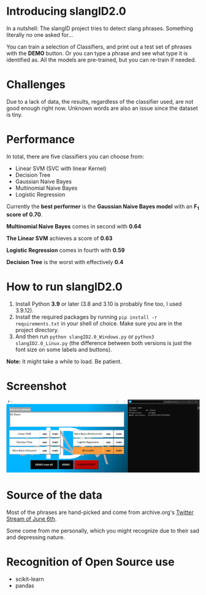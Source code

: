 # Introducing slangID2.0

In a nutshell: The slangID project tries to detect slang phrases. Something literally no one asked for...

You can train a selection of Classifiers, and print out a test set of phrases with the **DEMO** button.
Or you can type a phrase and see what type it is identified as. All the models are pre-trained, but you can re-train if needed.

# Challenges

Due to a lack of data, the results, regardless of the classifier used, are not good enough right now.
 Unknown words are also an issue since the dataset is tiny.

# Performance
In total, there are five classifiers you can choose from:

* Linear SVM (SVC with linear Kernel)
* Decision Tree
* Gaussian Naive Bayes
* Multinomial Naive Bayes
* Logistic Regression

Currently the **best performer** is the **Gaussian Naive Bayes model** with an **F<sub>1</sub> score of 0.70**.
 
**Multinomial Naive Bayes** comes in second with **0.64**
 
**The Linear SVM** achieves a score of **0.63**

**Logistic Regression** comes in fourth with **0.59**

**Decision Tree** is the worst with effectively **0.4**

# How to run slangID2.0

1. Install Python **3.9** or later (3.8 and 3.10 is probably fine too, I used 3.9.12).
2. Install the required packages by running `pip install -r requirements.txt` in your shell of choice. Make sure you are in the project directory.
3. And then run `python slangID2.0_Windows.py` or `python3 slangID2.0_Linux.py` (the difference between both versions is just the font size on some labels and buttons).

**Note:** It might take a while to load. Be patient.

# Screenshot

![slangID2.0](misc/slangID2.0_screenshot.png)

# Source of the data

Most of the phrases are hand-picked and come from archive.org's [Twitter Stream of June 6th](https://archive.org/details/archiveteam-twitter-stream-2021-06).

Some come from me personally, which you might recognize due to their sad and depressing nature.

# Recognition of Open Source use

* scikit-learn
* pandas
